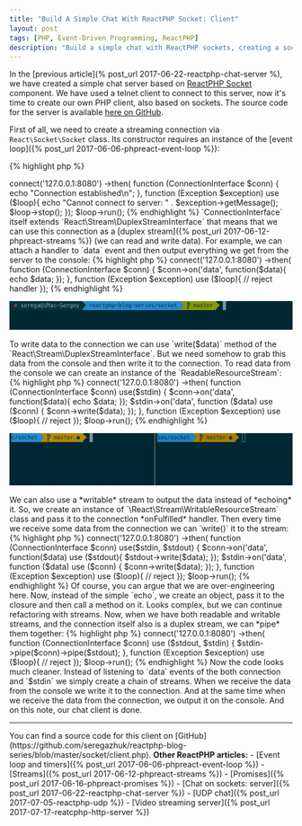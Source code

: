 ```yaml
---
title: "Build A Simple Chat With ReactPHP Socket: Client"
layout: post
tags: [PHP, Event-Driven Programming, ReactPHP]
description: "Build a simple chat with ReactPHP sockets, creating a socket client"
---
```


In the [previous article](% post_url 2017-06-22-reactphp-chat-server %), we have created a simple chat server based on [ReactPHP Socket](https://github.com/reactphp/socket) component. We have used a telnet client to connect to this server, now it's time to create our own PHP client, also based on sockets. The source code for the server is available [here on GitHub](https://github.com/seregazhuk/reactphp-blog-series/blob/master/socket/server.php).

First of all, we need to create a streaming connection via `React\Socket\Socket` class. Its constructor requires an instance of the [event loop]({% post_url 2017-06-06-phpreact-event-loop %}):

{% highlight php %}
<?php

use React\Socket\ConnectionInterface;

$loop = React\EventLoop\Factory::create();
$connector = new React\Socket\Connector($loop);
{% endhighlight %}

This class provides only a single method `connect($uri)` to connect to the server, which is listening on the specified URI. Remember that our [server]((% post_url 2017-06-22-reactphp-chat-server %)) is listening on `127.0.0.1:8080`. This method returns a [promise]({% post_url 2017-06-16-phpreact-promises %}). When this promise is fulfilled you receive an instance of the streaming connection which implements `React\Socket\ConnectionInterface`. If the promise is rejected you get an exception:

{% highlight php %}
<?php 

$loop = React\EventLoop\Factory::create();
$connector = new React\Socket\Connector($loop);

$connector
    ->connect('127.0.0.1:8080')
    ->then(
        function (ConnectionInterface $conn)  {
            echo "Connection established\n";
        },
        function (Exception $exception) use ($loop){
            echo "Cannot connect to server: " . $exception->getMessage();
            $loop->stop();
        });

$loop->run();
{% endhighlight %}

`ConnectionInterface` itself extends `React\Stream\DuplexStreamInterface` that means that we can use this connection as a [duplex stream]({% post_url 2017-06-12-phpreact-streams %}) (we can read and write data). For example, we can attach a handler to `data` event and then output everything we get from the server to the console:

{% highlight php %}
<?php 

// ...

$connector
    ->connect('127.0.0.1:8080')
    ->then(
        function (ConnectionInterface $conn)  {
            $conn->on('data', function($data){
                echo $data;
            });
        },
        function (Exception $exception) use ($loop){
            // reject handler
        });
{% endhighlight %}

<p class="">
    <img src="/assets/images/posts/reactphp/simple-chat-server-client-connect.gif" alt="cgn-edit" class="">
</p>

To write data to the connection we can use `write($data)` method of the `React\Stream\DuplexStreamInterface`. But we need somehow to grab this data from the console and then write it to the connection. To read data from the console we can create an instance of the `ReadableResourceStream`:

{% highlight php %}
<?php

$loop = React\EventLoop\Factory::create();
$stdin = new \React\Stream\ReadableResourceStream(STDIN, $loop);
{% endhighlight %}

And then attach a handler to the `data` event, so we can receive the input from the console and then write it to the connection:

{% highlight php %}
<?php

use React\Socket\ConnectionInterface;

$loop = React\EventLoop\Factory::create();
$connector = new React\Socket\Connector($loop);
$stdin = new \React\Stream\ReadableResourceStream(STDIN, $loop);

$connector
    ->connect('127.0.0.1:8080')
    ->then(
        function (ConnectionInterface $conn) use($stdin) {
            $conn->on('data', function($data){
                echo $data;
            });
            $stdin->on('data', function ($data) use ($conn) {
                $conn->write($data);
            });
        },
        function (Exception $exception) use ($loop){
            // reject 
        });

$loop->run();
{% endhighlight %}

<p class="">
    <img src="/assets/images/posts/reactphp/simple-chat-server-client-readable.gif" alt="cgn-edit" class="">
</p>

We can also use a *writable* stream to output the data instead of *echoing* it. So, we create an instance of `\React\Stream\WritableResourceStream` class and pass it to the connection *onFulfilled* handler. Then every time we receive some data from the connection we can `write()` it to the stream:

{% highlight php %}
<?php 

use React\Socket\ConnectionInterface;

$loop = React\EventLoop\Factory::create();

$connector = new React\Socket\Connector($loop);

$stdin = new \React\Stream\ReadableResourceStream(STDIN, $loop);
$stdout = new \React\Stream\WritableResourceStream(STDOUT, $loop);

$connector
    ->connect('127.0.0.1:8080')
    ->then(
        function (ConnectionInterface $conn) use($stdin, $stdout) {
            $conn->on('data', function($data) use ($stdout){
                $stdout->write($data);
            });
            
            $stdin->on('data', function ($data) use ($conn) {
                $conn->write($data);
            });
        },
        function (Exception $exception) use ($loop){
           // reject
        });

$loop->run();
{% endhighlight %}

Of course, you can argue that we are over-engineering here. Now, instead of the simple `echo`, we create an object, pass it to the closure and then call a method on it. Looks complex, but we can continue refactoring with streams. Now, when we have both readable and writable streams, and the connection itself also is a duplex stream, we can *pipe* them together:

{% highlight php %}
<?php

use React\Socket\ConnectionInterface;

$loop = React\EventLoop\Factory::create();
$connector = new React\Socket\Connector($loop);

$stdin = new \React\Stream\ReadableResourceStream(STDIN, $loop);
$stdout = new \React\Stream\WritableResourceStream(STDOUT, $loop);

$connector
    ->connect('127.0.0.1:8080')
    ->then(
        function (ConnectionInterface $conn) use ($stdout, $stdin) {
            $stdin->pipe($conn)->pipe($stdout);
        },
        function (Exception $exception) use ($loop){
            // reject
        });

$loop->run();
{% endhighlight %}

Now the code looks much cleaner. Instead of listening to `data` events of the both connection and `$stdin` we simply create a chain of streams. When we receive the data from the console we write it to the connection. And at the same time when we receive the data from the connection, we output it on the console. And on this note, our chat client is done.

<hr>

You can find a source code for this client on [GitHub](https://github.com/seregazhuk/reactphp-blog-series/blob/master/socket/client.php).

<strong>Other ReactPHP articles:</strong>

- [Event loop and timers]({% post_url 2017-06-06-phpreact-event-loop %})
- [Streams]({% post_url 2017-06-12-phpreact-streams %})
- [Promises]({% post_url 2017-06-16-phpreact-promises %})
- [Chat on sockets: server]({% post_url 2017-06-22-reactphp-chat-server %})
- [UDP chat]({% post_url 2017-07-05-reactphp-udp %})
- [Video streaming server]({% post_url 2017-07-17-reatcphp-http-server %})
